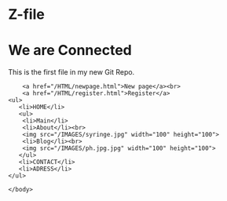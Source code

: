 # Z-file

# We are Connected
<!DOCTYPE html>
<html>
    <head>
        <title>our first website </title>
        <link rel="stylesheet" href="bluestyle.css">
    </head>
    <body>
        <p>This is the first file in my new Git Repo.</p>
        
        <a href="/HTML/newpage.html">New page</a><br>
        <a href="/HTML/register.html">Register</a>
    <ul>
       <li>HOME</li> 
       <ul>
        <li>Main</li>
        <li>About</li><br>
        <img src="/IMAGES/syringe.jpg" width="100" height="100">
        <li>Blog</li><br>
        <img src="/IMAGES/ph.jpg.jpg" width="100" height="100">
       </ul>
       <li>CONTACT</li>
       <li>ADRESS</li>
    </ul>

    </body>
</html>
